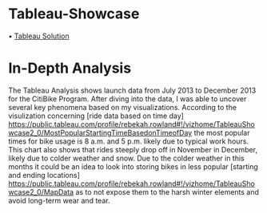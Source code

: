 # Tableau-Showcase

  • [Tableau Solution](https://public.tableau.com/profile/rebekah.rowland#!/vizhome/TableauShowcase2_0/MostPopularStartingTimeBasedonTimeofDay)
  
# In-Depth Analysis

 The Tableau Analysis shows launch data from July 2013 to December 2013 for the CitiBike Program. After diving into the data, I was able to uncover several key phenomena based on my visualizations. According to the visulization concerning [ride data based on time day] https://public.tableau.com/profile/rebekah.rowland#!/vizhome/TableauShowcase2_0/MostPopularStartingTimeBasedonTimeofDay the most popular times for bike usage is 8 a.m. and 5 p.m. likely due to typical work hours. This chart also shows that rides steeply drop off in November in December, likely due to colder weather and snow. Due to the colder weather in this months it could be an idea to look into storing bikes in less popular [starting and ending locations] https://public.tableau.com/profile/rebekah.rowland#!/vizhome/TableauShowcase2_0/MapData as to not expose them to the harsh winter elements and avoid long-term wear and tear. 
 
 
